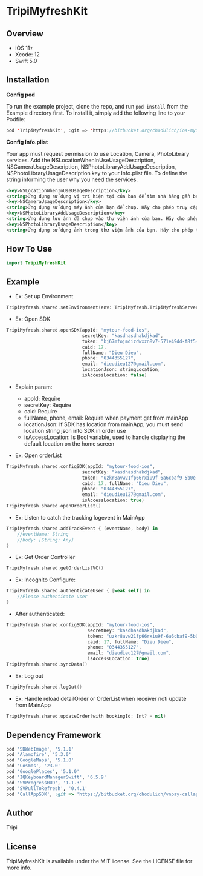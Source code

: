 # TripiMyfreshKit

## Overview
- iOS 11+
- Xcode: 12
- Swift 5.0

## Installation

**Config pod**

To run the example project, clone the repo, and run `pod install` from the Example directory first.
To install it, simply add the following line to your Podfile:

```swift
pod 'TripiMyfreshKit', :git => 'https://bitbucket.org/chodulich/ios-myfresh-sdk.git', :tag => '1.2.1'   
```

**Config Info.plist**

Your app must request permission to use Location, Camera, PhotoLibrary services. 
Add the NSLocationWhenInUseUsageDescription, NSCameraUsageDescription, NSPhotoLibraryAddUsageDescription, NSPhotoLibraryUsageDescription key to your Info.plist file.
To define the string informing the user why you need the services. 

```xml
<key>NSLocationWhenInUseUsageDescription</key>
<string>Ứng dụng sử dụng vị trí hiện tại của bạn để tìm nhà hàng gần bạn phù hợp nhất. Hãy cho phép truy cập vị trí của bạn.</string>
<key>NSCameraUsageDescription</key>
<string>Ứng dụng sử dụng máy ảnh của bạn để chụp. Hãy cho phép truy cập máy ảnh của bạn.</string>
<key>NSPhotoLibraryAddUsageDescription</key>
<string>Ứng dụng lưu ảnh đã chụp vào thư viện ảnh của bạn. Hãy cho phép truy cập thư viện ảnh của bạn.</string>
<key>NSPhotoLibraryUsageDescription</key>
<string>Ứng dụng sử dụng ảnh trong thư viện ảnh của bạn. Hãy cho phép truy cập thư viện ảnh của bạn.</string>
```

## How To Use

```swift
import TripiMyfreshKit
```

## Example

- Ex: Set up Environment

```swift
TripiMyfresh.shared.setEnvironment(env: TripiMyfresh.TripiMyfreshServer.dev)
```

- Ex: Open SDK
```swift
TripiMyfresh.shared.openSDK(appId: "mytour-food-ios",
                            secretKey: "kasdhasdhakdjkad",
                            token: "bj67mfojmdizdwxzn8v7-571e49dd-f8f5-4b5e-ba0d-bbe1580f4f2f",
                            caid: 17, 
                            fullName: "Dieu Dieu",
                            phone: "0344355127",
                            email: "dieudieu127@gmail.com",
                            locationJson: stringLocation,
                            isAccessLocation: false)
```

- Explain param:
    - appId: Require
    - secretKey: Require
    - caid: Require
    - fullName, phone, email: Require when payment get from mainApp
    - locationJson: If SDK has location from mainApp, you must send location string json into SDK in order use
    - isAccessLocation: Is Bool variable, used to handle displaying the default location on the home screen


- Ex: Open orderList
```swift
TripiMyfresh.shared.configSDK(appId: "mytour-food-ios",
                            secretKey: "kasdhasdhakdjkad",
                            token: "uzkr8avw21fp66rxiu9f-6a6cbaf9-5b0e-49cf-a6bc-8035c45c2c4f",
                            caid: 17, fullName: "Dieu Dieu",
                            phone: "0344355127",
                            email: "dieudieu127@gmail.com",
                            isAccessLocation: true)
TripiMyfresh.shared.openOrderList()
```

- Ex: Listen to catch the tracking logevent in MainApp
```swift
TripiMyfresh.shared.addTrackEvent { (eventName, body) in
    //eventName: String 
    //body: [String: Any]
}
```

- Ex: Get Order Controller
```swift
TripiMyfresh.shared.getOrderListVC()
```

- Ex: Incognito
Configure:
```swift
TripiMyfresh.shared.authenticateUser { [weak self] in
    //Please authenticate user
}
```

- After authenticated:
```swift
TripiMyfresh.shared.configSDK(appId: "mytour-food-ios",
                              secretKey: "kasdhasdhakdjkad",
                              token: "uzkr8avw21fp66rxiu9f-6a6cbaf9-5b0e-49cf-a6bc-8035c45c2c4f",
                              caid: 17, fullName: "Dieu Dieu",
                              phone: "0344355127",
                              email: "dieudieu127@gmail.com",
                              isAccessLocation: true)
TripiMyfresh.shared.syncData()
```


- Ex: Log out
```swift
TripiMyfresh.shared.logOut()
```

- Ex: Handle reload detailOrder or OrderList when receiver noti update from MainApp
```swift
TripiMyfresh.shared.updateOrder(with bookingId: Int? = nil)
```

## Dependency Framework

```ruby
pod 'SDWebImage', '5.1.1'
pod 'Alamofire', '5.3.0'
pod 'GoogleMaps', '5.1.0'
pod 'Cosmos', '23.0'
pod 'GooglePlaces', '5.1.0'
pod 'IQKeyboardManagerSwift', '6.5.9'
pod 'SVProgressHUD', '1.1.3'
pod 'SVPullToRefresh', '0.4.1'
pod 'CallAppSDK', :git => 'https://bitbucket.org/chodulich/vnpay-callappsdk.git', :branch => 'master'
```

## Author

Tripi

## License

TripiMyfreshKit is available under the MIT license. See the LICENSE file for more info.
